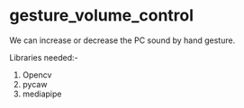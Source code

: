 # gesture_volume_control

We can increase or decrease the PC sound by hand gesture.

Libraries needed:-
1. Opencv
2. pycaw
3. mediapipe
